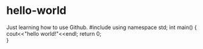 # hello-world
Just learning how to use Github.
#include<iostream>
using namespace std;
int main()
{
  cout<<"hello world!"<<endl;
  return 0;   
}
